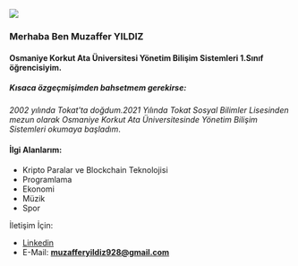 ![](https://obs.osmaniye.edu.tr/oibs/zfoto.aspx?gkm=00113841636342341923735033165214934220215721533628837364)

### Merhaba Ben Muzaffer YILDIZ 
#### Osmaniye Korkut Ata Üniversitesi Yönetim Bilişim Sistemleri 1.Sınıf öğrencisiyim.
##### Kısaca özgeçmişimden bahsetmem gerekirse:

_2002 yılında Tokat'ta doğdum.2021 Yılında Tokat Sosyal Bilimler Lisesinden mezun olarak Osmaniye Korkut Ata Üniversitesinde Yönetim Bilişim Sistemleri okumaya başladım_.

#### İlgi Alanlarım:
* Kripto Paralar ve Blockchain Teknolojisi
* Programlama
* Ekonomi
* Müzik
* Spor


İletişim İçin: 
* [Linkedin](https://www.linkedin.com/in/muzaffer-yıldız-b79b22224/)
* E-Mail: **muzafferyildiz928@gmail.com**

